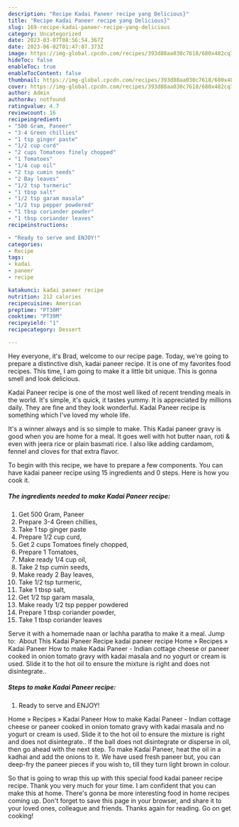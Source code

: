 ```yaml
---
description: "Recipe Kadai Paneer recipe yang Delicious}"
title: "Recipe Kadai Paneer recipe yang Delicious}"
slug: 169-recipe-kadai-paneer-recipe-yang-delicious
category: Uncategorized
date: 2023-03-07T08:56:54.367Z
date: 2023-06-02T01:47:07.373Z
image: https://img-global.cpcdn.com/recipes/393d88aa030c7618/680x482cq70/kadai-paneer-recipe-recipe-main-photo.jpg
hideToc: false
enableToc: true
enableTocContent: false
thumbnail: https://img-global.cpcdn.com/recipes/393d88aa030c7618/680x482cq70/kadai-paneer-recipe-recipe-main-photo.jpg
cover: https://img-global.cpcdn.com/recipes/393d88aa030c7618/680x482cq70/kadai-paneer-recipe-recipe-main-photo.jpg
author: Admin
authorAv: notfound
ratingvalue: 4.7
reviewcount: 16
recipeingredient:
- "500 Gram, Paneer"
- "3-4 Green chillies"
- "1 tsp ginger paste"
- "1/2 cup curd"
- "2 cups Tomatoes finely chopped"
- "1 Tomatoes"
- "1/4 cup oil"
- "2 tsp cumin seeds"
- "2 Bay leaves"
- "1/2 tsp turmeric"
- "1 tbsp salt"
- "1/2 tsp garam masala"
- "1/2 tsp pepper powdered"
- "1 tbsp coriander powder"
- "1 tbsp coriander leaves"
recipeinstructions:

- "Ready to serve and ENJOY!"
categories:
- Recipe
tags:
- kadai
- paneer
- recipe

katakunci: kadai paneer recipe 
nutrition: 212 calories
recipecuisine: American
preptime: "PT30M"
cooktime: "PT39M"
recipeyield: "1"
recipecategory: Dessert

---
```



Hey everyone, it's Brad, welcome to our recipe page. Today, we're going to prepare a distinctive dish, kadai paneer recipe. It is one of my favorites food recipes. This time, I am going to make it a little bit unique. This is gonna smell and look delicious.

Kadai Paneer recipe is one of the most well liked of recent trending meals in the world. It's simple, it's quick, it tastes yummy. It is appreciated by millions daily. They are fine and they look wonderful. Kadai Paneer recipe is something which I've loved my whole life.

It&#39;s a winner always and is so simple to make. This Kadai paneer gravy is good when you are home for a meal. It goes well with hot butter naan, roti &amp; even with jeera rice or plain basmati rice. I also like adding cardamom, fennel and cloves for that extra flavor.


To begin with this recipe, we have to prepare a few components. You can have kadai paneer recipe using 15 ingredients and 0 steps. Here is how you cook it.

<!--inarticleads1-->

##### The ingredients needed to make Kadai Paneer recipe:

1. Get 500 Gram, Paneer
1. Prepare 3-4 Green chillies,
1. Take 1 tsp ginger paste
1. Prepare 1/2 cup curd,
1. Get 2 cups Tomatoes finely chopped,
1. Prepare 1 Tomatoes,
1. Make ready 1/4 cup oil,
1. Take 2 tsp cumin seeds,
1. Make ready 2 Bay leaves,
1. Take 1/2 tsp turmeric,
1. Take 1 tbsp salt,
1. Get 1/2 tsp garam masala,
1. Make ready 1/2 tsp pepper powdered
1. Prepare 1 tbsp coriander powder,
1. Take 1 tbsp coriander leaves


Serve it with a homemade naan or lachha paratha to make it a meal. Jump to: ️ About This Kadai Paneer Recipe kadai paneer recipe Home » Recipes » Kadai Paneer How to make Kadai Paneer - Indian cottage cheese or paneer cooked in onion tomato gravy with kadai masala and no yogurt or cream is used. Slide it to the hot oil to ensure the mixture is right and does not disintegrate.. 

<!--inarticleads2-->

##### Steps to make Kadai Paneer recipe:


1. Ready to serve and ENJOY!

Home » Recipes » Kadai Paneer How to make Kadai Paneer - Indian cottage cheese or paneer cooked in onion tomato gravy with kadai masala and no yogurt or cream is used. Slide it to the hot oil to ensure the mixture is right and does not disintegrate.. If the ball does not disintegrate or disperse in oil, then go ahead with the next step. To make Kadai Paneer, heat the oil in a kadhai and add the onions to it. We have used fresh paneer but, you can deep-fry the paneer pieces if you wish to, till they turn light brown in colour. 

So that is going to wrap this up with this special food kadai paneer recipe recipe. Thank you very much for your time. I am confident that you can make this at home. There's gonna be more interesting food in home recipes coming up. Don't forget to save this page in your browser, and share it to your loved ones, colleague and friends. Thanks again for reading. Go on get cooking!
